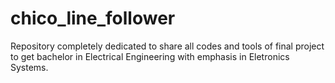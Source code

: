 # chico_line_follower
Repository completely dedicated to share all codes and tools of final project to get bachelor in Electrical Engineering with emphasis in Eletronics Systems.
